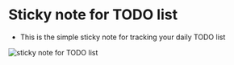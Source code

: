 # Sticky note for TODO list

- This is the simple sticky note for tracking your daily TODO list

![sticky note for TODO list](https://github.com/rms-sth/todo-app/blob/master/sticky_note.JPG)
